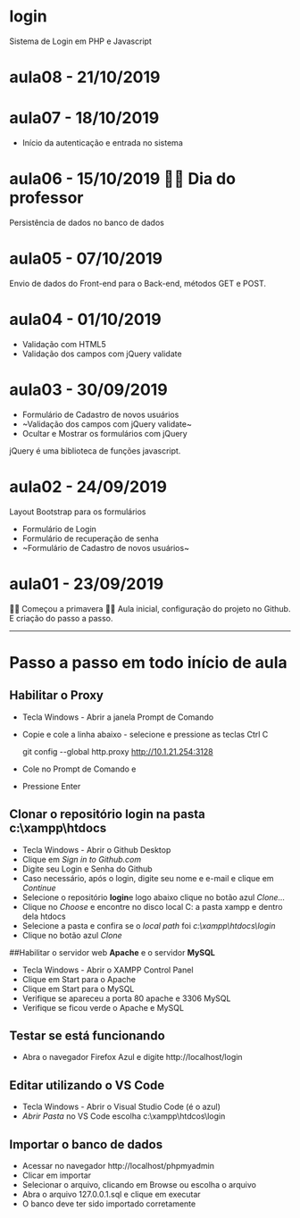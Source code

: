 # login
Sistema de Login em PHP e Javascript

# aula08 - 21/10/2019

# aula07 - 18/10/2019
- Início da autenticação e entrada no sistema

# aula06 - 15/10/2019 👨‍🏫 Dia do professor
Persistência de dados no banco de dados

# aula05 - 07/10/2019
Envio de dados do Front-end para o Back-end,
métodos GET e POST.

# aula04 - 01/10/2019
- Validação com HTML5
- Validação dos campos com jQuery validate

# aula03 - 30/09/2019
- Formulário de Cadastro de novos usuários
- ~Validação dos campos com jQuery validate~
- Ocultar e Mostrar os formulários com jQuery

jQuery é uma biblioteca de funções javascript.

# aula02 - 24/09/2019
Layout Bootstrap para os formulários
- Formulário de Login
- Formulário de recuperação de senha
- ~Formulário de Cadastro de novos usuários~

# aula01 - 23/09/2019   
🌺🍀 Começou a primavera 🌻🌷 
Aula inicial, configuração do projeto no Github.
E criação do passo a passo.

---
# Passo a passo em todo início de aula

## Habilitar o Proxy
- Tecla Windows - Abrir a janela Prompt de Comando
- Copie e cole a linha abaixo - selecione e pressione as teclas Ctrl C

  git config --global http.proxy http://10.1.21.254:3128  

- Cole no Prompt de Comando e
- Pressione Enter

## Clonar o repositório **login** na pasta **c:\xampp\htdocs**
- Tecla Windows - Abrir o Github Desktop
- Clique em *Sign in to Github.com*
- Digite seu Login e Senha do Github
- Caso necessário, após o login, digite seu nome e e-mail e clique em *Continue*
- Selecione o repositório **login**e logo abaixo clique no botão azul *Clone...*
- Clique no *Choose* e encontre no disco local C: a pasta xampp e dentro dela htdocs
- Selecione a pasta e confira se o *local path* foi *c:\xampp\htdocs\login*
- Clique no botão azul *Clone*

##Habilitar o servidor web **Apache** e o servidor **MySQL**
- Tecla Windows - Abrir o XAMPP Control Panel
- Clique em Start para o Apache
- Clique em Start para o MySQL
- Verifique se apareceu a porta 80 apache e 3306 MySQL
- Verifique se ficou verde o Apache e MySQL

## Testar se está funcionando
- Abra o navegador Firefox Azul e digite http://localhost/login

## Editar utilizando o VS Code
- Tecla Windows - Abrir o Visual Studio Code (é o azul)
- *Abrir Pasta* no VS Code escolha c:\xampp\htdcos\login

## Importar o banco de dados
- Acessar no navegador http://localhost/phpmyadmin
- Clicar em importar
- Selecionar o arquivo, clicando em Browse ou escolha o arquivo
- Abra o arquivo 127.0.0.1.sql e clique em executar
- O banco deve ter sido importado corretamente